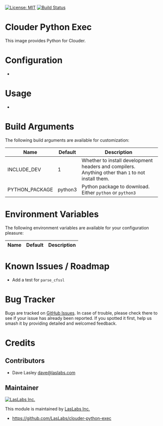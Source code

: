 [![License: MIT](https://img.shields.io/badge/licence-MIT-blue.svg)](https://opensource.org/licenses/MIT)
[![Build Status](https://travis-ci.org/LasLabs/clouder-python-exec.svg?branch=master)](https://travis-ci.org/LasLabs/clouder-python-exec)

Clouder Python Exec
===================

This image provides Python for Clouder.

Configuration
=============

*

Usage
=====

* 

Build Arguments
===============

The following build arguments are available for customization:


| Name | Default | Description |
|------|---------|-------------|
| INCLUDE_DEV | 1 | Whether to install development headers and compilers. Anything other than `1` to not install them. |
| PYTHON_PACKAGE | python3 | Python package to download. Either `python` or `python3` |


Environment Variables
=====================

The following environment variables are available for your configuration
pleasure:

| Name | Default | Description |
|------|---------|-------------|


Known Issues / Roadmap
======================

* Add a test for `parse_cfssl`

Bug Tracker
===========

Bugs are tracked on [GitHub Issues](https://github.com/LasLabs/clouder-python-exec/issues).
In case of trouble, please check there to see if your issue has already been reported.
If you spotted it first, help us smash it by providing detailed and welcomed feedback.

Credits
=======

Contributors
------------

* Dave Lasley <dave@laslabs.com>

Maintainer
----------

[![LasLabs Inc.](https://laslabs.com/logo.png)](https://laslabs.com)

This module is maintained by [LasLabs Inc.](https://laslabs.com)

* https://github.com/LasLabs/clouder-python-exec
